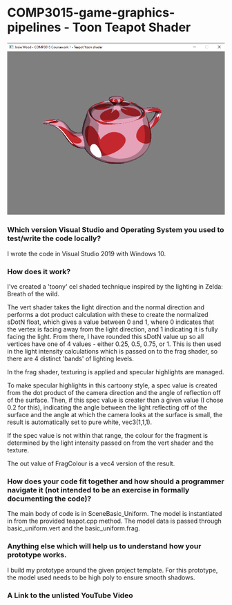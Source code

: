 # COMP3015-game-graphics-pipelines - Toon Teapot Shader

![Shader screenshot](https://github.com/josie-wood/COMP3015-game-graphics-pipelines/blob/main/SubmissionProject/shader-screenshot.png)

### Which version Visual Studio and Operating System you used to test/write the code locally?
I wrote the code in Visual Studio 2019 with Windows 10.

### How does it work?
I've created a 'toony' cel shaded technique inspired by the lighting in Zelda: Breath of the wild. 

The vert shader takes the light direction and the normal direction and performs a dot product calculation with these to create the normalized sDotN float, which gives a value between 0 and 1, where 0 indicates that the vertex is facing away from the light direction, and 1 indicating it is fully facing the light. 
From there, I have rounded this sDotN value up so all vertices have one of 4 values - either 0.25, 0.5, 0.75, or 1. This is then used in the light intensity calculations which is passed on to the frag shader, so there are 4 distinct 'bands' of lighting levels. 

In the frag shader, texturing is applied and specular highlights are managed. 

To make specular highlights in this cartoony style, a spec value is created from the dot product of the camera direction and the angle of reflection off of the surface. Then, if this spec value is creater than a given value (I chose 0.2 for this), indicating the angle between the light reflecting off of the surface and the angle at which the camera looks at the surface is small, the result is automatically set to pure white, vec3(1,1,1).

If the spec value is not within that range, the colour for the fragment is determined by the light intensity passed on from the vert shader and the texture. 

The out value of FragColour is a vec4 version of the result. 

### How does your code fit together and how should a programmer navigate it (not intended to be an exercise in formally documenting the code)?
The main body of code is in SceneBasic_Uniform. 
The model is instantiated in from the provided teapot.cpp method. 
The model data is passed through basic_uniform.vert and the basic_uniform.frag. 

### Anything else which will help us to understand how your prototype works.
I build my prototype around the given project template.
For this prototype, the model used needs to be high poly to ensure smooth shadows. 

### A Link to the unlisted YouTube Video
